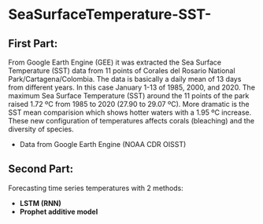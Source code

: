 # SeaSurfaceTemperature-SST-

## First Part: 
From Google Earth Engine (GEE) it was extracted the Sea Surface Temperature (SST) data from 11 points of Corales del Rosario National Park/Cartagena/Colombia. The data is basically a daily mean of 13 days from different years. In this case January 1-13 of 1985, 2000, and 2020. The maximum Sea Surface Temperature (SST) around the 11 points of the park raised 1.72 ºC from 1985 to 2020 (27.90 to 29.07 ºC). More dramatic is the SST mean comparision which shows hotter waters with a 1.95 ºC increase. These new configuration of temperatures affects corals (bleaching) and the diversity of species.

 * Data from Google Earth Engine (NOAA CDR OISST)

## Second Part:
Forecasting time series temperatures with 2 methods: 
- **LSTM (RNN)**
- **Prophet additive model**
